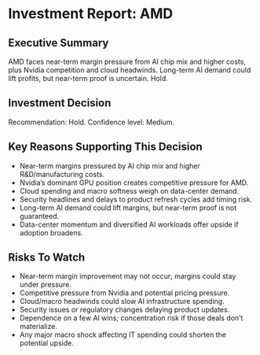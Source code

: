# Investment Report: AMD
## Executive Summary
AMD faces near-term margin pressure from AI chip mix and higher costs, plus Nvidia competition and cloud headwinds. Long-term AI demand could lift profits, but near-term proof is uncertain. Hold.

## Investment Decision
Recommendation: Hold. Confidence level: Medium.

## Key Reasons Supporting This Decision
- Near-term margins pressured by AI chip mix and higher R&D/manufacturing costs.
- Nvidia’s dominant GPU position creates competitive pressure for AMD.
- Cloud spending and macro softness weigh on data-center demand.
- Security headlines and delays to product refresh cycles add timing risk.
- Long-term AI demand could lift margins, but near-term proof is not guaranteed.
- Data-center momentum and diversified AI workloads offer upside if adoption broadens.

## Risks To Watch
- Near-term margin improvement may not occur; margins could stay under pressure.
- Competitive pressure from Nvidia and potential pricing pressure.
- Cloud/macro headwinds could slow AI infrastructure spending.
- Security issues or regulatory changes delaying product updates.
- Dependence on a few AI wins; concentration risk if those deals don’t materialize.
- Any major macro shock affecting IT spending could shorten the potential upside.